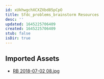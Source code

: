 ```yaml
---
id: xUkhwgchXCXZXbd85pCpO
title: Sfdc_problems_brainstorm Resources
desc: ''
updated: 1645225706409
created: 1645225706409
stub: false
isDir: true
---
```

## Imported Assets
- [RB 2018-07-02 08.jpg](/assets/rb-2018-07-02-08.jpg)
